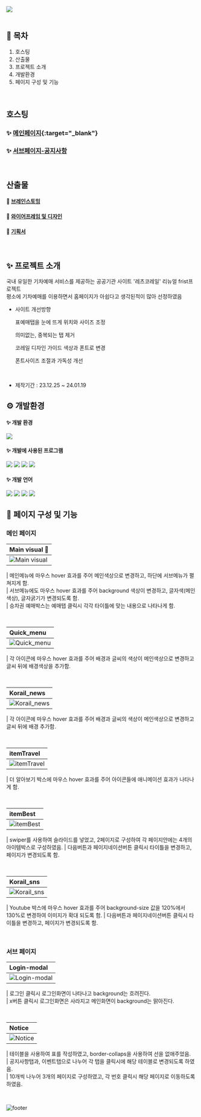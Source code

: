 <div>
    <img src="https://capsule-render.vercel.app/api?type=waving&color=gradient&height=240&text=LetsKorail%20Renewal&animation=fadeIn&fontColor=000000&fontSize=60" />
</div>

<br>

## 📌 목차
1. 호스팅
2. 산출물
3. 프로젝트 소개
4. 개발환경
5. 페이지 구성 및 기능

<br>

## 호스팅

### ✨ [메인페이지](https://nohheeju.github.io/Portfolio-LetsKorail/index.html){:target="_blank"}
### ✨ [서브페이지-공지사항](https://nohheeju.github.io/Portfolio-LetsKorail/%EA%B3%B5%EA%B3%B5%EA%B8%B0%EA%B4%80%20%EB%A6%AC%EB%89%B4%EC%96%BC(%EB%A0%88%EC%B8%A0%20%EC%BD%94%EB%A0%88%EC%9D%BC)-%EC%84%9C%EB%B8%8C%ED%8E%98%EC%9D%B4%EC%A7%80/index.html)

<br>

## 산출물

#### 🔗 [브레인스토밍](https://www.figma.com/file/XWgVIjAQqnAr36jl1kRLGk/%EA%B3%B5%EA%B3%B5%EA%B8%B0%EA%B4%80-%EB%A6%AC%EC%84%9C%EC%B9%98-%EB%B0%8F-%EC%95%84%EC%9D%B4%EB%94%94%EC%96%B4-%EB%B0%9C%EC%83%81?type=whiteboard&node-id=0%3A1&t=mKgqkS7X9UgNNF5g-1)
#### 🔗 [와이어프레임 및 디자인](https://www.figma.com/file/26vDQeFz5yqF57lfCnImcP/%EB%85%B8%ED%9D%AC%EC%A3%BC_%ED%8F%AC%ED%8A%B8%ED%8F%B4%EB%A6%AC%EC%98%A4?type=design&mode=design)
#### 🔗 [기획서](https://docs.google.com/presentation/d/1JpEptYAKkBtC3qO90mdKiSOr25vrfOKXxBL6hVq0znk/edit?usp=sharing)

<br>

## ✨ 프로젝트 소개
국내 유일한 기차예매 서비스를 제공하는 공공기관 사이트 '레츠코레일' 리뉴얼 frist프로젝트<br>
평소에 기차예매를 이용하면서 홈페이지가 아쉽다고 생각된적이 많아 선정하였음

- 사이트 개선방향 <br>
  <p>표예매탭을 눈에 뜨게 위치와 사이즈 조정</p>
  <p>의미없는, 중복되는 탭 제거</p>
  <p>코레일 디자인 가이드 색상과 폰트로 변경</p>
  <p>폰트사이즈 조절과 가독성 개선</p>
<br>

- 제작기간 : 23.12.25 ~ 24.01.19

## ⚙ 개발환경

####  ✨  개발 환경
<img src="https://img.shields.io/badge/Windows10-0078D6?style=flat-square&logo=windows10&logoColor=white"/>

####   ✨ 개발에 사용된 프로그램
<img src="https://img.shields.io/badge/VS_code-007ACC?style=flat-square&logo=visualstudiocode&logoColor=white"/> <img src="https://img.shields.io/badge/Figma-F24E1E?style=flat-square&logo=figma&logoColor=white"/> <img src="https://img.shields.io/badge/Adobe_Illustrator-FF9A00?style=flat-square&logo=adobeillustrator&logoColor=white"/> <img src="https://img.shields.io/badge/Adobe_photoshop-31A8FF?style=flat-square&logo=adobephotoshop&logoColor=white"/>

####   ✨ 개발 언어
<img src="https://img.shields.io/badge/html5-E34F26?style=flat-square&logo=html5&logoColor=white"/> <img src="https://img.shields.io/badge/css3-1572B6?style=flat-square&logo=css3&logoColor=white"/> <img src="https://img.shields.io/badge/javascript-F7DF1E?style=flat-square&logo=javascript&logoColor=white"/> <img src="https://img.shields.io/badge/swiper-6332F6?style=flat-square&logo=swiper&logoColor=white"/> 

## 📑 페이지 구성 및 기능

### 메인 페이지

| Main visual  🎫                                                                                                   |
| :---------------------------------------------------------------------------------------------------------------------- |
| ![Main visual](https://github.com/Nohheeju/Portfolio-LetsKorail/assets/152961667/a03d7557-756f-463f-9293-c17def9ff1f9) |

| 메인메뉴에 마우스 hover 효과를 주어 메인색상으로 변경하고, 하단에 서브메뉴가 펼쳐지게 함. <br>
| 서브메뉴에도 마우스 hover 효과를 주어 background 색상이 변경하고, 글자색(메인색상), 글자굵기가 변경되도록 함. <br>
| 승차권 예매박스는 예매탭 클릭시 각각 타이틀에 맞는 내용으로 나타나게 함.

<br>

| Quick_menu                                                                                                  |
| :---------------------------------------------------------------------------------------------------------------------- |
| ![Quick_menu](https://github.com/Nohheeju/Portfolio-LetsKorail/assets/152961667/a2e11f1d-ed0e-410c-a09f-89e0e913a113) |

| 각 아이콘에 마우스 hover 효과를 주어 배경과 글씨의 색상이 메인색상으로 변경하고 글씨 뒤에 배경색상을 추가함.

<br>

| Korail_news                                                                                                  |
| :---------------------------------------------------------------------------------------------------------------------- |
| ![Korail_news](https://github.com/Nohheeju/Portfolio-LetsKorail/assets/152961667/ca2fb102-ce94-4162-9301-b7d44b2f7793) |

| 각 아이콘에 마우스 hover 효과를 주어 배경과 글씨의 색상이 메인색상으로 변경하고 글씨 뒤에 배경 추가함.

<br>

| itemTravel                                                                                                 |
| :---------------------------------------------------------------------------------------------------------------------- |
| ![itemTravel](https://github.com/Nohheeju/Portfolio-LetsKorail/assets/152961667/1df6c235-b6ee-4ef1-b0e9-0d00fd5a53e3) |

| 더 알아보기 박스에 마우스 hover 효과를 주어 아이콘들에 애니메이션 효과가 나타나게 함.

<br>

| itemBest                                                                                                |
| :---------------------------------------------------------------------------------------------------------------------- |
| ![itemBest](https://github.com/Nohheeju/Portfolio-LetsKorail/assets/152961667/cd611440-cf11-41dd-9b09-b1ff3ff2123f) |

| swiper를 사용하여 슬라이드를 넣었고, 2페이지로 구성하여 각 페이지안에는 4개의 아이템박스로 구성하였음.
| 다음버튼과 페이지네이션버튼 클릭시 타이틀을 변경하고, 페이지가 변경되도록 함.

<br>

| Korail_sns                                                                                                |
| :---------------------------------------------------------------------------------------------------------------------- |
| ![Korail_sns](https://github.com/Nohheeju/Portfolio-LetsKorail/assets/152961667/4514ef65-75da-44ad-9c36-910fefd24aad) |

| Youtube 박스에 마우스 hover 효과를 주어 background-size 값을 120%에서 130%로 변경하여 이미지가 확대 되도록 함.
| 다음버튼과 페이지네이션버튼 클릭시 타이틀을 변경하고, 페이지가 변경되도록 함.

<br>

### 서브 페이지

| Login-modal                                                                                                    |
| :---------------------------------------------------------------------------------------------------------------------- |
| ![Login-modal](https://github.com/Nohheeju/Portfolio-LetsKorail/assets/152961667/726b7c6c-b8d6-4bdd-969f-0c675ffc06fb) |

| 로그인 클릭시 로그인화면이 나타나고 background는 흐려진다. <br>
| x버튼 클릭시 로그인화면은 사라지고 메인화면이 background는 맑아진다.

<br>

| Notice                                                                                                    |
| :---------------------------------------------------------------------------------------------------------------------- |
| ![Notice](https://github.com/Nohheeju/Portfolio-LetsKorail/assets/152961667/2a3978f9-463e-4804-8e5d-85833015eaf2) |

| 테이블을 사용하여 표를 작성하였고, border-collaps을 사용하여 선을 없애주었음. <br>
| 공지사항탭과, 이벤트탭으로 나누어 각 탭을 클릭시에 해당 테이블로 변경되도록 하였음. <br>
| 10개씩 나누어 3개의 페이지로 구성하였고, 각 번호 클릭시 해당 페이지로 이동하도록 하였음.

<br>

![footer](https://capsule-render.vercel.app/api?type=waving&color=gradient&height=240&animation=fadeIn&fontColor=000000&fontSize=60)
